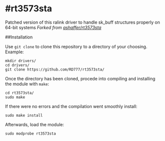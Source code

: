 #rt3573sta
=========

Patched version of this ralink driver to handle sk_buff structures properly on 64-bit systems
*Forked from [ashaffer/rt3573sta](https://github.com/ashaffer/rt3573sta)*


##Installation

Use `git clone` to clone this repository to a directory of your choosing. Example:
```
mkdir drivers/
cd drivers/
git clone https://github.com/RD777/rt3573sta/
```

Once the directory has been cloned, procede into compiling and installing the module with `make`:
```
cd rt3573sta/
sudo make
```

If there were no errors and the compilation went smoothly install:
```
sudo make install
```

Afterwards, load the module:
``` 
sudo modprobe rt3573sta
```
